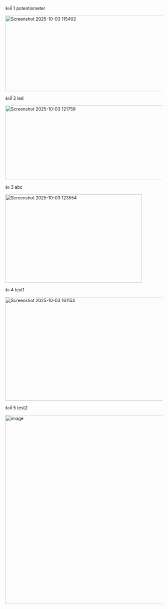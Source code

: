 ข้อที่ 1 potentiometer

<img width="520" height="241" alt="Screenshot 2025-10-03 115402" src="https://github.com/user-attachments/assets/09d49701-9dea-4d50-8b05-aa2ceae67e53" />

ข้อที่ 2 led

<img width="619" height="237" alt="Screenshot 2025-10-03 121759" src="https://github.com/user-attachments/assets/e4e0e218-0bca-499a-b24e-9a5a35963a3e" />

ข้อ 3 abc

<img width="437" height="281" alt="Screenshot 2025-10-03 123554" src="https://github.com/user-attachments/assets/8c410874-98b2-4984-84c4-79fc9c72a2cd" />

ข้อ 4 test1

<img width="525" height="330" alt="Screenshot 2025-10-03 161154" src="https://github.com/user-attachments/assets/b2f08bea-8acf-4b0a-b81f-dbdb3b4c11ed" />

ข้อที่ 5 test2

<img width="716" height="602" alt="image" src="https://github.com/user-attachments/assets/12f88cfc-a705-47f2-8ee9-f24996e655e8" />
